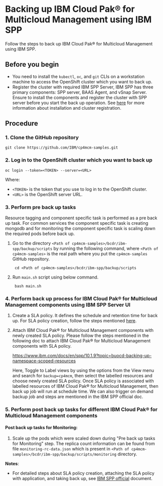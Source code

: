 # Backing up IBM Cloud Pak® for Multicloud Management using IBM SPP

Follow the steps to back up IBM Cloud Pak® for Multicloud Management using IBM SPP.

## Before you begin
- You need to install the `kubectl`, `oc`, and `git` CLIs on a workstation machine to access the OpenShift cluster which you want to back up.
- Register the cluster with required IBM SPP Server, IBM SPP has three primary components: SPP server, BAAS Agent, and vSnap Server. Ensure to install the components and register the cluster with SPP server before you start the back up operation. See [here](https://www.ibm.com/docs/en/spp/) for more information about installation and cluster registration.

## Procedure

### 1. Clone the GitHub repository

```
git clone https://github.com/IBM/cp4mcm-samples.git
```

### 2. Log in to the OpenShift cluster which you want to back up

```
oc login --token=<TOKEN> --server=<URL>
```

Where:
   
 - `<TOKEN>` is the token that you use to log in to the OpenShift cluster.
 - `<URL>` is the OpenShift server URL.
 
### 3. Perform pre back up tasks

Resource tagging and component specific task is performed as a pre back up task. For common services the component specific task is creating mongodb and for monitoring the component specific task is scaling down the required pods before back up.

1. Go to the directory `<Path of cp4mcm-samples>/bcdr/ibm-spp/backup/scripts` by running the following command, where `<Path of cp4mcm-samples>` is the real path where you put the `cp4mcm-samples` GitHub repository.

   ```
    cd <Path of cp4mcm-samples>/bcdr/ibm-spp/backup/scripts
   ```

2. Run `main.sh` script using below command.

   ```
    bash main.sh
   ```

### 4. Perform back up process for IBM Cloud Pak® for Multicloud Management components using IBM SPP Server UI

   1. Create a SLA policy. It defines the schedule and retention time for back up. For SLA policy creation, follow the steps mentioned [here](https://www.ibm.com/docs/en/spp/10.1.9?topic=operations-creating-sla-policy-containers).
   
   2. Attach IBM Cloud Pak® for Multicloud Management components with newly created SLA policy.
      Please follow the steps mentioned in the following doc to attach IBM Cloud Pak® for Multicloud Management components with SLA policy.
      
      https://www.ibm.com/docs/en/spp/10.1.9?topic=buocd-backing-up-namespace-scoped-resources
      
      Here, Toggle to Label views by using the options from the View menu and search for `backup=cp4mcm`, then select the labelled resources and choose newly created SLA policy. Once SLA policy is associated with labelled resources of IBM Cloud Pak® for Multicloud Management, then back up job will run at schedule time. We can also trigger on demand backup job and steps are mentioned in the IBM SPP official doc.
      
      
### 5. Perform post back up tasks for different IBM Cloud Pak® for Multicloud Management components

#### Post back up tasks for Monitoring:

1. Scale up the pods which were scaled down during "Pre back up tasks for Monitoring" step. The replica count information can be found from file `monitoring-rc-data.json` which is present in `<Path of cp4mcm-samples>/bcdr/ibm-spp/backup/scripts/monitoring` directory. 


**Notes**:

- For detailed steps about SLA policy creation, attaching the SLA policy with application, and taking back up, see [IBM SPP official](https://www.ibm.com/docs/en/spp/) document.
